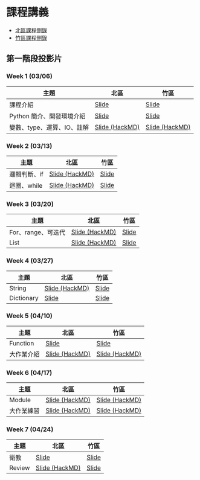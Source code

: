 # 課程講義

- [北區課程側錄](https://youtube.com/playlist?list=PLp5kjMAmhp-8FXyIUTe5rJSyq1rVzIZS6)
- [竹區課程側錄](https://youtube.com/playlist?list=PLp5kjMAmhp--mxJZhJqW3Ui349pgkNro9)

## 第一階段投影片

### Week 1 (03/06)

| 主題 | 北區 | 竹區 |
| --- | --- | --- |
| 課程介紹 | [Slide](https://drive.google.com/file/d/1E5RiLwskmu-SJClJKFxdejwg0XLd_Baw/view?usp=sharing)  | [Slide](https://drive.google.com/file/d/1_QItQO6R02FlwWJRfMBMvJ1t_XotCJU2/view?usp=sharing) |
| Python 簡介、開發環境介紹 | [Slide](https://docs.google.com/presentation/d/10oNBaBV-a_S8lEwaCxmjGQ_utpMD9WHQjgO1QvOM3Rw/edit?usp=sharing) | [Slide](https://drive.google.com/file/d/1tT5gTUBr_Efcsta9IRFixZJr5rNmeCVe/view?usp=sharing) |
| 變數、type、運算、IO、註解 | [Slide (HackMD)](https://hackmd.io/@-TyNLpH6RM-50upth1_LeQ/HkLPRHSeq) | [Slide (HackMD)](https://hackmd.io/@Z_ZMXd6ISlObZMLPsr_6WA/HJGMgA3x9#/) |

### Week 2 (03/13)

| 主題 | 北區 | 竹區 |
| --- | --- | --- |
| 邏輯判斷、if | [Slide (HackMD)](https://hackmd.io/@namwoam/SkZY8H3xc) | [Slide](https://drive.google.com/file/d/1a8dGabkhqx32At9qUpyPU-UyZxcSfpR9/view?usp=sharing) |
| 迴圈、while | [Slide (HackMD)](https://hackmd.io/@Ev0n9YKlTzCKhedHrgZ2zw/HJ8sZsdl5#/) | [Slide](https://drive.google.com/file/d/1cYFqZt7jvaV-u-O4p_3jIVZVt_twR22O/view?usp=sharing) |

### Week 3 (03/20)
| 主題 | 北區 | 竹區 |
| --- | --- | --- |
| For、range、可迭代 | [Slide (HackMD)](https://hackmd.io/@YuKai0928/ryyctU5Jq) | [Slide](https://drive.google.com/file/d/1Ei2R1nJqbeRZeyjD5ozBjHV_bejxwHD7/view?usp=sharing)  |
| List | [Slide (HackMD)](https://hackmd.io/@VLvbo_-_QjqwJnUcuKdxSQ/HJQ2BDLZc#/) | [Slide](https://drive.google.com/file/d/1GDzlJfREVCUkLPVdTwJznxCYucGfZ009/view?usp=sharing) |

### Week 4 (03/27)
| 主題 | 北區 | 竹區 |
| --- | --- | --- |
| String | [Slide (HackMD)](https://hackmd.io/@-TyNLpH6RM-50upth1_LeQ/Sk6EBQq-9) | [Slide](https://drive.google.com/file/d/1IZrW3x4P-frqaQxZ4GMz9qJgD4uUII-c/view?usp=sharing) |
| Dictionary | [Slide](https://hackmd.io/@s3131212/SJNNHS2bc#/) | [Slide](https://www.canva.com/design/DAE8DVyfvXs/6nxFt6Cc7RuMcTfeN1GhQg/view) |

### Week 5 (04/10)
| 主題 | 北區 | 竹區 |
| --- | --- | --- |
| Function | [Slide](https://docs.google.com/presentation/d/1iT08gOXXwYGPkIHC9I8Ik8xR_8tsHdo3MhtOFatpyqo/edit?usp=sharing) | [Slide](https://drive.google.com/file/d/1y8zAjZf3go_CiZ6g_jgbed7puKHcbLli/view?usp=sharing) |
| 大作業介紹 | [Slide (HackMD)](https://hackmd.io/@t510599/HktkEgCGq) | [Slide (HackMD)](https://hackmd.io/@t510599/HktkEgCGq) |

### Week 6 (04/17)
| 主題 | 北區 | 竹區 |
| --- | --- | --- |
| Module | [Slide (HackMD)](https://hackmd.io/@VLvbo_-_QjqwJnUcuKdxSQ/r1LyLfiZ5?fbclid=IwAR2kvIWb-l5nYdAR_wIT_Qvu34UYkxzEXQ5vPDb45hyLrV8XVBDkNCiXr9Q#/) | [Slide (HackMD)](https://hackmd.io/@Sean64/py-module) |
| 大作業練習 | [Slide (HackMD)](https://hackmd.io/@t510599/HktkEgCGq) | [Slide (HackMD)](https://hackmd.io/@t510599/HktkEgCGq) |

### Week 7 (04/24)
| 主題 | 北區 | 竹區 |
| --- | --- | --- |
| 衛教 | [Slide](https://hackmd.io/@s3131212/Byn1cA5Ec#/) | [Slide](https://drive.google.com/file/d/1BDTrtnl0KN22IxdY0awTctIBwbVfyzSk/view?usp=sharing) |
| Review | [Slide (HackMD)](https://hackmd.io/@VLvbo_-_QjqwJnUcuKdxSQ/r1LyyItEq#/) | [Slide](https://drive.google.com/file/d/18vNZBmb7Xz4MigBan4yGAPRpOsq0-dgU/view?usp=sharing) |

<!-- ## 第二階段投影片

| 主題 | 北區 | 竹區 |
| --- | --- | --- | -->
